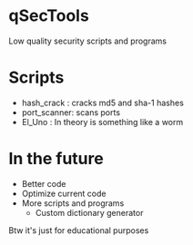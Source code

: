# qSecTools
Low quality security scripts and programs

# Scripts
* hash_crack : cracks md5 and sha-1 hashes
* port_scanner: scans ports
* El_Uno : In theory is something like a worm

# In the future
* Better code
* Optimize current code
* More scripts and programs
  * Custom dictionary generator

Btw it's just for educational purposes 
